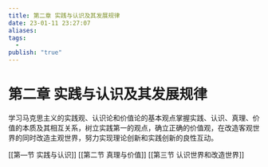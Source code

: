 ```yaml
---
title: 第二章 实践与认识及其发展规律
date: 23-01-11 23:27:07
aliases: 
tags:
  - 
publish: "true"
---
```


# 第二章 实践与认识及其发展规律

学习马克思主义的实践观、认识论和价值论的基本观点掌握实践、认识、真理、价值的本质及其相互关系，树立实践第一的观点，确立正确的价值观，在改造客观世界的同时改造主观世界，努力实现理论创新和实践创新的良性互动。

[[第—节 实践与认识]]
[[第二节 真理与价值]]
[[第三节 认识世界和改造世界]]
